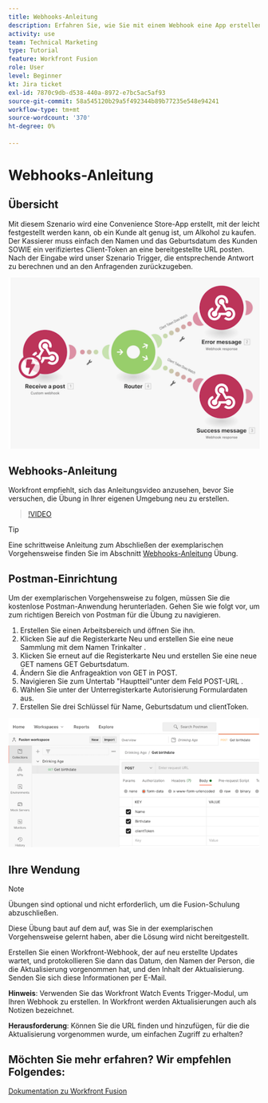 ```yaml
---
title: Webhooks-Anleitung
description: Erfahren Sie, wie Sie mit einem Webhook eine App erstellen können, um festzustellen, ob ein Kunde alt genug ist, um Alkohol zu kaufen, und alles in [!DNL Adobe Workfront Fusion].
activity: use
team: Technical Marketing
type: Tutorial
feature: Workfront Fusion
role: User
level: Beginner
kt: Jira ticket
exl-id: 7870c9db-d538-440a-8972-e7bc5ac5af93
source-git-commit: 58a545120b29a5f492344b89b77235e548e94241
workflow-type: tm+mt
source-wordcount: '370'
ht-degree: 0%

---
```


# Webhooks-Anleitung

## Übersicht

Mit diesem Szenario wird eine Convenience Store-App erstellt, mit der leicht festgestellt werden kann, ob ein Kunde alt genug ist, um Alkohol zu kaufen. Der Kassierer muss einfach den Namen und das Geburtsdatum des Kunden SOWIE ein verifiziertes Client-Token an eine bereitgestellte URL posten. Nach der Eingabe wird unser Szenario Trigger, die entsprechende Antwort zu berechnen und an den Anfragenden zurückzugeben.

![Ein Bild, das das Switch-Modul verwendet](assets/beyond-basic-modules-5.png)

## Webhooks-Anleitung

Workfront empfiehlt, sich das Anleitungsvideo anzusehen, bevor Sie versuchen, die Übung in Ihrer eigenen Umgebung neu zu erstellen.

>[!VIDEO](https://video.tv.adobe.com/v/335292/?quality=12)

>[!TIP]
>
>Eine schrittweise Anleitung zum Abschließen der exemplarischen Vorgehensweise finden Sie im Abschnitt [Webhooks-Anleitung](https://experienceleague.adobe.com/docs/workfront-learn/tutorials-workfront/fusion/exercises/webhooks.html?lang=en) Übung.

## Postman-Einrichtung

Um der exemplarischen Vorgehensweise zu folgen, müssen Sie die kostenlose Postman-Anwendung herunterladen. Gehen Sie wie folgt vor, um zum richtigen Bereich von Postman für die Übung zu navigieren.

1. Erstellen Sie einen Arbeitsbereich und öffnen Sie ihn.
1. Klicken Sie auf die Registerkarte Neu und erstellen Sie eine neue Sammlung mit dem Namen Trinkalter .
1. Klicken Sie erneut auf die Registerkarte Neu und erstellen Sie eine neue GET namens GET Geburtsdatum.
1. Ändern Sie die Anfrageaktion von GET in POST.
1. Navigieren Sie zum Untertab &quot;Hauptteil&quot;unter dem Feld POST-URL .
1. Wählen Sie unter der Unterregisterkarte Autorisierung Formulardaten aus.
1. Erstellen Sie drei Schlüssel für Name, Geburtsdatum und clientToken.

![Ein Bild, das das Switch-Modul verwendet](assets/beyond-basic-modules-6.png)

## Ihre Wendung

>[!NOTE]
>
>Übungen sind optional und nicht erforderlich, um die Fusion-Schulung abzuschließen.

Diese Übung baut auf dem auf, was Sie in der exemplarischen Vorgehensweise gelernt haben, aber die Lösung wird nicht bereitgestellt.

Erstellen Sie einen Workfront-Webhook, der auf neu erstellte Updates wartet, und protokollieren Sie dann das Datum, den Namen der Person, die die Aktualisierung vorgenommen hat, und den Inhalt der Aktualisierung. Senden Sie sich diese Informationen per E-Mail.

**Hinweis**: Verwenden Sie das Workfront Watch Events Trigger-Modul, um Ihren Webhook zu erstellen. In Workfront werden Aktualisierungen auch als Notizen bezeichnet.

**Herausforderung**: Können Sie die URL finden und hinzufügen, für die die Aktualisierung vorgenommen wurde, um einfachen Zugriff zu erhalten?


## Möchten Sie mehr erfahren? Wir empfehlen Folgendes:

[Dokumentation zu Workfront Fusion](https://experienceleague.adobe.com/docs/workfront/using/adobe-workfront-fusion/workfront-fusion-2.html?lang=en)
